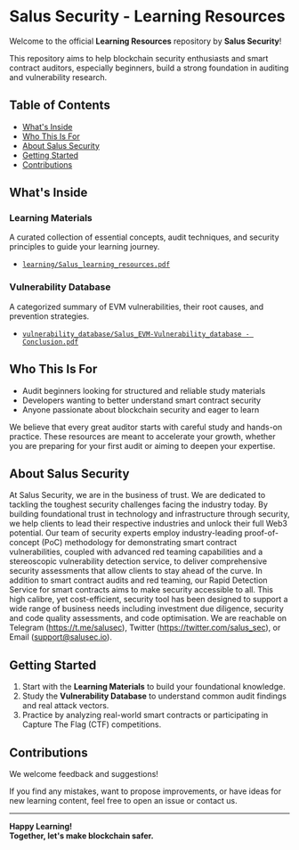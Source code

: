 # Salus Security - Learning Resources

Welcome to the official **Learning Resources** repository by **Salus Security**!

This repository aims to help blockchain security enthusiasts and smart contract auditors, especially beginners, build a strong foundation in auditing and vulnerability research.

## Table of Contents

- [What's Inside](#whats-inside)
- [Who This Is For](#who-this-is-for)
- [About Salus Security](#about-salus-security)
- [Getting Started](#getting-started)
- [Contributions](#contributions)

## What's Inside

### Learning Materials

A curated collection of essential concepts, audit techniques, and security principles to guide your learning journey.

- [`learning/Salus_learning_resources.pdf`](learning/Salus_learning_resources.pdf)

### Vulnerability Database

A categorized summary of EVM vulnerabilities, their root causes, and prevention strategies.

- [`vulnerability_database/Salus_EVM-Vulnerability_database - Conclusion.pdf`](vulnerability_database/Salus_EVM-Vulnerability_database%20-%20Conclusion.pdf)

## Who This Is For

- Audit beginners looking for structured and reliable study materials
- Developers wanting to better understand smart contract security
- Anyone passionate about blockchain security and eager to learn

We believe that every great auditor starts with careful study and hands-on practice. These resources are meant to accelerate your growth, whether you are preparing for your first audit or aiming to deepen your expertise.

## About Salus Security

At Salus Security, we are in the business of trust.
We are dedicated to tackling the toughest security challenges facing the industry today. By building foundational trust in technology and infrastructure through security, we help clients to lead their respective industries and unlock their full Web3 potential.
Our team of security experts employ industry-leading proof-of-concept (PoC) methodology for demonstrating smart contract vulnerabilities, coupled with advanced red teaming capabilities and a stereoscopic vulnerability detection service, to deliver comprehensive security assessments that allow clients to stay ahead of the curve.
In addition to smart contract audits and red teaming, our Rapid Detection Service for smart contracts aims to make security accessible to all. This high calibre, yet cost-efficient, security tool has been designed to support a wide range of business needs including investment due diligence, security and code quality assessments, and code optimisation.
We are reachable on Telegram (https://t.me/salusec), Twitter (https://twitter.com/salus_sec), or Email (support@salusec.io). 

## Getting Started

1. Start with the **Learning Materials** to build your foundational knowledge.
2. Study the **Vulnerability Database** to understand common audit findings and real attack vectors.
3. Practice by analyzing real-world smart contracts or participating in Capture The Flag (CTF) competitions.

## Contributions

We welcome feedback and suggestions!

If you find any mistakes, want to propose improvements, or have ideas for new learning content, feel free to open an issue or contact us.

---

**Happy Learning!**  
**Together, let's make blockchain safer.**
